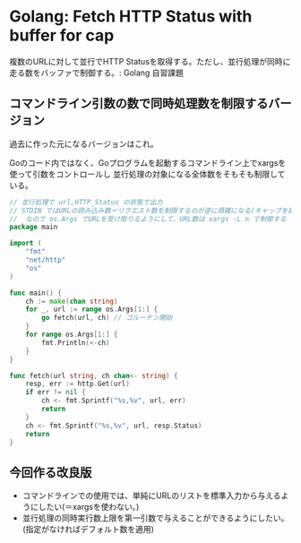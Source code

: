 # Golang: Fetch HTTP Status with buffer for cap

複数のURLに対して並行でHTTP Statusを取得する。ただし、並行処理が同時に走る数をバッファで制御する。: Golang 自習課題

## コマンドライン引数の数で同時処理数を制限するバージョン

過去に作った元になるバージョンはこれ。

Goのコード内ではなく、Goプログラムを起動するコマンドライン上でxargsを使って引数をコントロールし
並行処理の対象になる全体数をそもそも制限している。

```go
// 並行処理で url,HTTP_Status の状態で出力
// STDIN ではURLの読み込み数＝リクエスト数を制限するのが逆に煩雑になる(キャップを掛けないとソケットの 数が不足してエラーになる)
//  なので os.Args でURLを受け取りるようにして、URL数は xargs -L n で制御する
package main

import (
    "fmt"
    "net/http"
    "os"
)

func main() {
    ch := make(chan string)
    for _, url := range os.Args[1:] {
        go fetch(url, ch) // ゴルーチン開始
    }
    for range os.Args[1:] {
        fmt.Println(<-ch)
    }
}

func fetch(url string, ch chan<- string) {
    resp, err := http.Get(url)
    if err != nil {
        ch <- fmt.Sprintf("%s,%v", url, err)
        return
    }
    ch <- fmt.Sprintf("%s,%v", url, resp.Status)
    return
}
```

## 今回作る改良版

- コマンドラインでの使用では、単純にURLのリストを標準入力から与えるようにしたい(＝xargsを使わない。)
- 並行処理の同時実行数上限を第一引数で与えることができるようにしたい。(指定がなければデフォルト数を適用)



